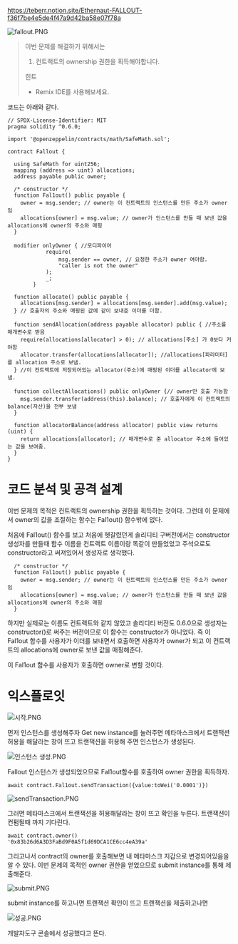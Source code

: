 https://teberr.notion.site/Ethernaut-FALLOUT-f36f7be4e5de4f47a9d42ba58e07f78a

![fallout.PNG](https://s3-us-west-2.amazonaws.com/secure.notion-static.com/77be0995-9035-4759-9f6b-09b7170a4489/fallout.png)

> 
> 
> 
> 이번 문제를 해결하기 위해서는
> 
> 1. 컨트랙트의 ownership 권한을 획득해야합니다.
> 
> 힌트
> 
> - Remix IDE를 사용해보세요.

코드는 아래와 같다.

```solidity
// SPDX-License-Identifier: MIT
pragma solidity ^0.6.0;

import '@openzeppelin/contracts/math/SafeMath.sol';

contract Fallout {
  
  using SafeMath for uint256;
  mapping (address => uint) allocations;
  address payable public owner;

  /* constructor */
  function Fal1out() public payable {
    owner = msg.sender; // owner는 이 컨트랙트의 인스턴스를 만든 주소가 owner임
    allocations[owner] = msg.value; // owner가 인스턴스를 만들 때 보낸 값을 allocations에 owner의 주소와 매핑 
  }

  modifier onlyOwner { //모디파이어
	        require(
	            msg.sender == owner, // 요청한 주소가 owner 여야함.
	            "caller is not the owner"
	        );
	        _;
	    }

  function allocate() public payable { 
    allocations[msg.sender] = allocations[msg.sender].add(msg.value);
  } // 호출자의 주소와 매핑된 값에 같이 보내준 이더를 더함.

  function sendAllocation(address payable allocator) public { //주소를 매개변수로 받음
    require(allocations[allocator] > 0); // allocations[주소] 가 0보다 커야함
    allocator.transfer(allocations[allocator]); //allocations[파라미터]를 allocation 주소로 보냄.
  } //이 컨트랙트에 저장되어있는 allocator(주소)에 매핑된 이더를 allocator에 보냄.

  function collectAllocations() public onlyOwner {// owner만 호출 가능함
    msg.sender.transfer(address(this).balance); // 호출자에게 이 컨트랙트의 balance(자산)을 전부 보냄
  }

  function allocatorBalance(address allocator) public view returns (uint) {
    return allocations[allocator]; // 매개변수로 준 allocator 주소에 들어있는 값을 보여줌.
  }
}
```

# 코드 분석 및 공격 설계

이번 문제의 목적은 컨트랙트의 ownership 권한을 획득하는 것이다. 그런데 이 문제에서 owner의 값을 조절하는 함수는 Fal1out() 함수밖에 없다. 

처음에 Fal1out() 함수를 보고 처음에 헷갈렸던게 솔리디티 구버전에서는 constructor 생성자를 만들때 함수 이름을 컨트랙트 이름이랑 똑같이 만들었었고 주석으로도 constructor라고 써져있어서 생성자로 생각했다.

```solidity
  /* constructor */
  function Fal1out() public payable {
    owner = msg.sender; // owner는 이 컨트랙트의 인스턴스를 만든 주소가 owner임
    allocations[owner] = msg.value; // owner가 인스턴스를 만들 때 보낸 값을 allocations에 owner의 주소와 매핑 
  }
```

하지만 실제로는 이름도 컨트랙트와 같지 않았고 솔리디티 버전도 0.6.0으로 생성자는 constructor()로 써주는 버전이므로 이 함수는 constructor가 아니었다. 즉 이 Fal1out 함수를 사용자가 이더를 보내면서 호출하면 사용자가 owner가 되고 이 컨트랙트의 allocations에 owner로 보낸 값을 매핑해준다.

이 Fal1out 함수를 사용자가 호출하면 owner로 변할 것이다.

# 익스플로잇

![시작.PNG](https://s3-us-west-2.amazonaws.com/secure.notion-static.com/5453e84f-f198-463e-b1b2-1fecc8aaf47c/%EC%8B%9C%EC%9E%91.png)

먼저 인스턴스를 생성해주자 Get new instance를 눌러주면 메타마스크에서 트랜잭션 허용을 해달라는 창이 뜨고 트랜잭션을 허용해 주면 인스턴스가 생성된다.

![인스턴스 생성.PNG](https://s3-us-west-2.amazonaws.com/secure.notion-static.com/1fe4e3fb-9525-4226-a7b0-26c9f2d463d0/%EC%9D%B8%EC%8A%A4%ED%84%B4%EC%8A%A4_%EC%83%9D%EC%84%B1.png)

Fallout 인스턴스가 생성되었으므로 Fal1out함수를 호출하여 owner 권한을 획득하자.

```solidity
await contract.Fal1out.sendTransaction({value:toWei('0.0001')})
```

![sendTransaction.PNG](https://s3-us-west-2.amazonaws.com/secure.notion-static.com/9e41c0d0-cbe7-4fe1-b526-482ac28571c2/sendTransaction.png)

그러면 메타마스크에서 트랜잭션을 허용해달라는 창이 뜨고 확인을 누른다. 트랜잭션이 컨펌될때 까지 기다린다.

```solidity
await contract.owner()
'0x83b26d6A3D3FaBd9F0A5f1d69DCA1CE6cc4eA39a'
```

그리고나서 contract의 owner를 호출해보면 내 메타마스크 지갑으로 변경되어있음을 알 수 있다. 이번 문제의 목적인 owner 권한을 얻었으므로 submit instance를 통해 제출해준다.

![submit.PNG](https://s3-us-west-2.amazonaws.com/secure.notion-static.com/ccfe3800-42a9-4403-b4ad-708c7c9c30b8/submit.png)

submit instance를 하고나면 트랜잭션 확인이 뜨고 트랜잭션을 제출하고나면

![성공.PNG](https://s3-us-west-2.amazonaws.com/secure.notion-static.com/3d7b4f7c-19a5-4af5-926d-bb40f7b5406a/%EC%84%B1%EA%B3%B5.png)

개발자도구 콘솔에서 성공했다고 뜬다.
